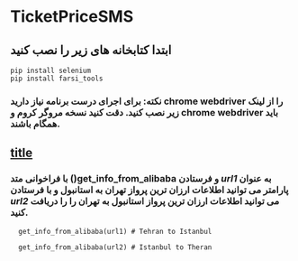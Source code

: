 # TicketPriceSMS
## ابتدا کتابخانه های زیر را نصب کنید
``` pip install selenium ```  
``` pip install farsi_tools ```

### نکته: برای اجرای درست برنامه نیاز دارید chrome webdriver را از لینک زیر نصب کنید. دقت کنید نسخه مروگر کروم و **chrome webdriver** باید همگام باشند.
[title](https://www.example.com)
---
### با فراخوانی متد **()get_info_from_alibaba**  و فرستادن *url1* به عنوان پارامتر می توانید اطلاعات ارزان ترین پرواز تهران به استانبول و با فرستادن *url2* می توانید اطلاعات ارزان ترین پرواز استانبول به تهران را را دریافت کنید. 
```
  get_info_from_alibaba(url1) # Tehran to Istanbul

  get_info_from_alibaba(url2) # Istanbul to Theran

```






